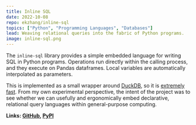 ```yaml
---
title: Inline SQL
date: 2022-10-08
repo: ekzhang/inline-sql
topics: ["Python", "Programming Languages", "Databases"]
lead: Weaving relational queries into the fabric of Python programs.
image: inline-sql.png
---
```


The `inline-sql` library provides a simple embedded language for writing SQL in
Python programs. Operations run directly within the calling process, and they
execute on Pandas dataframes. Local variables are automatically interpolated as
parameters.

This is implemented as a small wrapper around
[DuckDB](https://github.com/duckdb/duckdb), so it is
[extremely fast](https://duckdb.org/2021/05/14/sql-on-pandas.html). From my own
experimental perspective, the intent of the project was to see whether we can
usefully and ergonomically embed declarative, relational query languages within
general-purpose computing.

**Links: [GitHub](https://github.com/ekzhang/inline-sql),
[PyPI](https://pypi.org/project/inline-sql/)**
